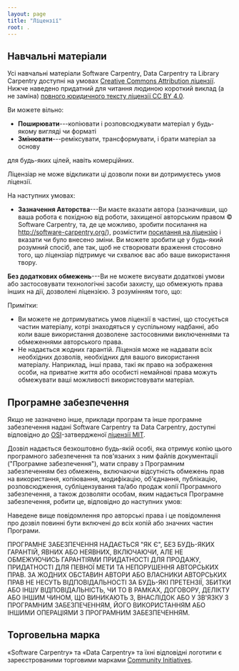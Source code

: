 ```yaml
---
layout: page
title: "Ліцензії"
root: .
---
```

## Навчальні матеріали

Усі навчальні матеріали Software Carpentry, Data Carpentry та Library Carpentry
доступні на умовах [Creative Commons Attribution
ліцензії][cc-by-human]. Нижче наведено придатний для читання людиною короткий виклад
(а не заміна) [повного юридичного тексту ліцензії CC BY 4.0][cc-by-legal].

Ви можете вільно:

* **Поширювати**---копіювати і розповсюджувати матеріал у будь-якому вигляді чи форматі
* **Змінювати**---реміксувати, трансформувати, і брати матеріал за основу

для будь-яких цілей, навіть комерційних.

Ліцензіар не може відкликати ці дозволи поки ви дотримуєтесь
умов ліцензії.

На наступних умовах:

* **Зазначення Авторства**---Ви маєте вказати автора (зазначивши, що
  ваша робота є похідною від роботи, захищеної авторським правом © Software
  Carpentry, та, де це можливо, зробити посилання на
  http://software-carpentry.org/), розмістити [посилання на
  ліцензію][cc-by-human] і вказати чи було внесено зміни. Ви можете зробити
  це у будь-який розумний спосіб, але так, щоб не створювати враження стосовно того,
  що ліцензіар підтримує чи схвалює вас або ваше використання твору.

**Без додаткових обмежень**---Ви не можете висувати додаткові умови або
застосовувати технологічні засоби захисту, що обмежують права інших
на дії, дозволені ліцензією. З розумінням того, що:

Примітки:

* Ви можете не дотримуватись умов ліцензії в частині,
  що стосується частин матеріалу, котрі знаходяться у суспільному надбанні, або коли ваше використання дозволене
  застосовними виключеннями та обмеженнями авторського права.
* Не надається жодних гарантій. Ліцензія може не надавати всіх
  необхідних дозволів, необхідних для вашого використання матеріалу. Наприклад, інші
  права, такі як право на зображення особи, на приватне життя або особисті немайнові права можуть обмежувати ваші
  можливості використовувати матеріал.

## Програмне забезпечення

Якщо не зазначено інше, приклади програм та інше програмне забезпечення
надані Software Carpentry та Data Carpentry, доступні відповідно до
[OSI][osi]-затвердженої
[ліцензії MIT][mit-license].

Дозвіл надається безкоштовно будь-якій особі, яка отримує
копію цього програмного забезпечення та пов'язаних з ним файлів документації
("Програмне забезпечення"), мати справу з Програмним забезпеченням без обмежень, включаючи
відсутність обмежень прав на використання, копіювання, модифікацію, об'єднання, публікацію,
розповсюдження, субліцензування та/або продаж копії Програмного забезпечення, а також
дозволяти особам, яким надається Програмне забезпечення, робити це, відповідно до
наступних умов:

Наведене вище повідомлення про авторські права і це повідомлення про дозвіл повинні бути
включені до всіх копій або значних частин Програми.

ПРОГРАМНЕ ЗАБЕЗПЕЧЕННЯ НАДАЄТЬСЯ "ЯК Є", БЕЗ БУДЬ-ЯКИХ ГАРАНТІЙ,
ЯВНИХ АБО НЕЯВНИХ, ВКЛЮЧАЮЧИ, АЛЕ НЕ ОБМЕЖУЮЧИСЬ ГАРАНТІЯМИ
ПРИДАТНОСТІ ДЛЯ ПРОДАЖУ, ПРИДАТНОСТІ ДЛЯ ПЕВНОЇ МЕТИ ТА
НЕПОРУШЕННЯ АВТОРСЬКИХ ПРАВ. ЗА ЖОДНИХ ОБСТАВИН АВТОРИ АБО ВЛАСНИКИ АВТОРСЬКИХ ПРАВ
НЕ НЕСУТЬ ВІДПОВІДАЛЬНОСТІ ЗА БУДЬ-ЯКІ ПРЕТЕНЗІЇ, ЗБИТКИ АБО ІНШУ ВІДПОВІДАЛЬНІСТЬ, ЧИ ТО В РАМКАХ,
ДОГОВОРУ, ДЕЛІКТУ АБО ІНШИМ ЧИНОМ, ЩО ВИНИКАЮТЬ З, ВНАСЛІДОК АБО У ЗВ'ЯЗКУ З
ПРОГРАМНИМ ЗАБЕЗПЕЧЕННЯМ, ЙОГО ВИКОРИСТАННЯМ АБО ІНШИМИ ОПЕРАЦІЯМИ З ПРОГРАМНИМ ЗАБЕЗПЕЧЕННЯМ.

## Торговельна марка

«Software Carpentry» та «Data Carpentry» та їхні відповідні логотипи
є зареєстрованими торговими марками [Community Initiatives][CI].

[cc-by-human]: https://creativecommons.org/licenses/by/4.0/
[cc-by-legal]: https://creativecommons.org/licenses/by/4.0/legalcode
[mit-license]: https://opensource.org/licenses/mit-license.html
[ci]: http://communityin.org/
[osi]: https://opensource.org

